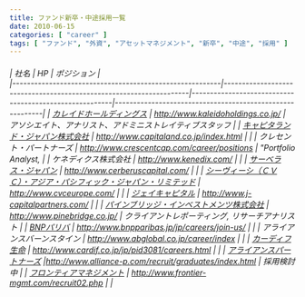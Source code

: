 ```yaml
---
title: ファンド新卒・中途採用一覧
date: 2010-06-15
categories: [ "career" ]
tags: [ "ファンド", "外資", "アセットマネジメント", "新卒", "中途", "採用" ]
---
```

<h6>

| 社名                                              | HP                                                               | ポジション                                                    |                                               
|---------------------------------------------------------|--------------------------------------------------------------------|--------------------------------------------------------|----------------------------------------------------------|
| <a href="hr@kaleidoholdings.com">カレイドホールディングス</a>      | http://www.kaleidoholdings.co.jp/                      | アソシエイト、アナリスト、アドミニストレイティブスタッフ |
| <a href="http://www.capitaland.co.jp/jp/contactus/form.html">キャピタランド・ジャパン株式会社</a>   | http://www.capitaland.co.jp/index.html                 |                                                          |
|                                                         クレセント・パートナーズ                                           | http://www.crescentcap.com/career/positions            | "Portfolio Analyst,                                      |
|                                                         ケネディクス株式会社                                               | http://www.kenedix.com/                                |                                                          |
| <a href="hr@cerberuscapital.com">サーベラス・ジャパン</a>                                               | http://www.cerberuscapital.com/                        |                                                          |
| <a href="hr@cvc.com">シーヴィーシ（ＣＶＣ）・アジア・パシフィック・ジャパン・リミテッド</a>                                               | http://www.cvceurope.com/                              |                                                          |
| <a href="http://www.j-capitalpartners.com/index.php/contact.html">ジェイキャピタル</a>                                                                | http://www.j-capitalpartners.com/                      |                                                          |
| <a href="JPN-HR@pinebridge.com">パインブリッジ・インベストメンツ株式会社</a>                           | http://www.pinebridge.co.jp/                           | クライアントレポーティング, リサーチアナリスト           |
| <a href="new.graduates@japan.bnpparibas.com">BNPパリバ</a>                                                         | http://www.bnpparibas.jp/jp/careers/join-us/           |                                                          |
|                                                         アライアンスバーンスタイン                                         | http://www.abglobal.co.jp/career/index                 |                                                          |
| <a href="saiyo_cardif@jp.cardif.com">カーディフ生命</a>                                                     | http://www.cardif.co.jp/jp/pid3081/careers.html        |                                                          |
| <a href="info@alliance-p.com">アライアンスパートナーズ</a>                                           |http://www.alliance-p.com/recruit/graduates/index.html | 採用検討中                                               |
| <a href="recruit@frontier-mgmt.com">フロンティアマネジメント</a>                                           | http://www.frontier-mgmt.com/recruit02.php             |                                                          |

</h>